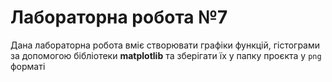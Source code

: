 # Лабораторна робота №7

Дана лабораторна робота вміє створювати графіки функцій, гістограми за допомогою бібліотеки **matplotlib** та зберігати їх у папку проєкта у `png` форматі